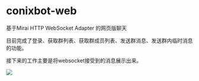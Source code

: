 # conixbot-web

基于Mirai HTTP WebSocket Adapter 的网页版聊天

目前完成了登录、获取群列表、获取群成员列表、发送群消息、发送群内临时消息的功能。

接下来的工作主要是将websocket接受到的消息展示出来。

![](https://tva1.sinaimg.cn/large/007YVyKcly1h2kq1a05j9j31080lm767.jpg)
